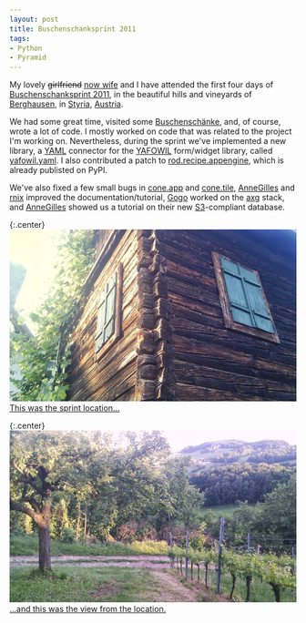 ```yaml
---
layout: post
title: Buschenschanksprint 2011
tags:
- Python
- Pyramid
---
```


My lovely <del>girlfriend</del> <ins>now wife</ins> and I have attended the
first four days of [Buschenschanksprint 2011][18], in the beautiful hills and
vineyards of [Berghausen][1], in [Styria][2], [Austria][3].


[1]: https://en.wikipedia.org/wiki/Berghausen,_Austria
[2]: https://en.wikipedia.org/wiki/Styria
[3]: https://en.wikipedia.org/wiki/Austria
[18]: http://www.coactivate.org/projects/buschenschanksprint-2011/project-home

We had some great time, visited some [Buschenschänke][4], and, of course,
wrote a lot of code. I mostly worked on code that was related to the project
I'm working on. Nevertheless, during the sprint we've implemented a new
library, a [YAML][5] connector for the [YAFOWIL][6] form/widget library, called
[yafowil.yaml][7]. I also contributed a patch to [rod.recipe.appengine][8],
which is already publisted on PyPI.

[4]: https://de.wikipedia.org/wiki/Buschenschank
[5]: https://www.yaml.org/
[6]: https://pypi.python.org/pypi/yafowil
[7]: https://github.com/bluedynamics/yafowil.yaml
[8]: https://pypi.python.org/pypi/rod.recipe.appengine

We've also fixed a few small bugs in [cone.app][9] and [cone.tile][10], [AnneGilles][11] and [rnix][12] improved the documentation/tutorial, [Gogo][13] worked on the [axg][14] stack, and [AnneGilles][11] showed us a tutorial on their new [S3][15]-compliant database.

[9]: https://github.com/bluedynamics/cone.app
[10]: https://github.com/bluedynamics/cone.tile
[11]: https://twitter.com/annegilles
[12]: https://twitter.com/rnixy
[13]: https://twitter.com/madeofbunnies
[14]: http://agx.me/
[15]: https://en.wikipedia.org/wiki/Amazon_S3

{:.center}
[![Location one](/images/2011/bss-location-one-small.jpg)
This was the sprint location…
][16]

[16]: /images/2011/bss-location-one.jpg

{:.center}
[![View from location one](/images/2011/bss-view-location-one-small.jpg)
…and this was the view from the location.
][17]

[17]: /images/2011/bss-view-location-one.jpg
